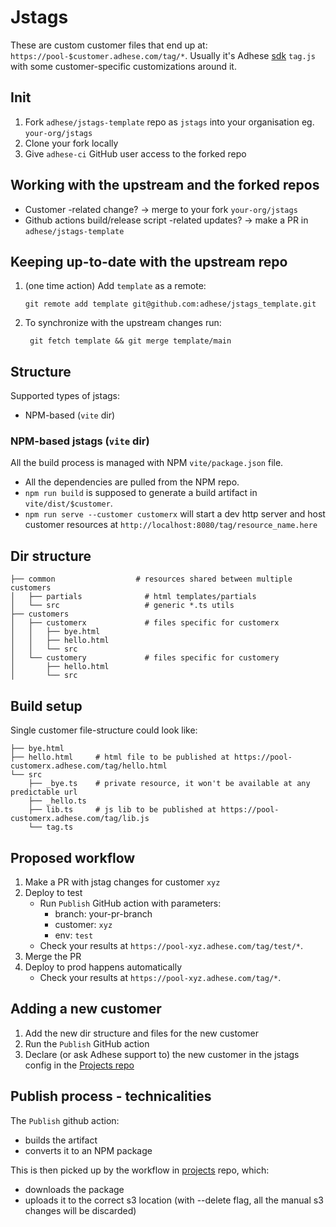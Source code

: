 # Jstags

These are custom customer files that end up at: `https://pool-$customer.adhese.com/tag/*`.
Usually it's Adhese [sdk](https://github.com/adhese/sdk_typescript) `tag.js` with some customer-specific customizations around it.

## Init
1. Fork `adhese/jstags-template` repo as `jstags` into your organisation eg. `your-org/jstags`
2. Clone your fork locally
3. Give `adhese-ci` GitHub user access to the forked repo
 
## Working with the upstream and the forked repos
- Customer -related change? -> merge to your fork `your-org/jstags`
- Github actions build/release script -related updates? -> make a PR in `adhese/jstags-template`

## Keeping up-to-date with the upstream repo
1. (one time action) Add `template` as a remote:
   ```
   git remote add template git@github.com:adhese/jstags_template.git
   ```
2. To synchronize with the upstream changes run:
   ```
    git fetch template && git merge template/main
    ```

## Structure
Supported types of jstags:
* NPM-based (`vite` dir)

### NPM-based jstags (`vite` dir)
All the build process is managed with NPM `vite/package.json` file.
* All the dependencies are pulled from the NPM repo.
* `npm run build` is supposed to generate a build artifact in `vite/dist/$customer`.
* `npm run serve --customer customerx` will start a dev http server and host customer resources at `http://localhost:8080/tag/resource_name.here`

## Dir structure
```
├── common                  # resources shared between multiple customers 
│   ├── partials              # html templates/partials
│   └── src                   # generic *.ts utils
├── customers               
│   ├── customerx             # files specific for customerx
│   │   ├── bye.html
│   │   ├── hello.html
│   │   └── src
│   └── customery             # files specific for customery
│       ├── hello.html
│       └── src
```
## Build setup
Single customer file-structure could look like:
```
├── bye.html      
├── hello.html     # html file to be published at https://pool-customerx.adhese.com/tag/hello.html
└── src
    ├── _bye.ts    # private resource, it won't be available at any predictable url
    ├── _hello.ts  
    ├── lib.ts     # js lib to be published at https://pool-customerx.adhese.com/tag/lib.js    
    └── tag.ts
```

## Proposed workflow
1. Make a PR with jstag changes for customer `xyz`
2. Deploy to test
   * Run `Publish` GitHub action with parameters:
      * branch: your-pr-branch
      * customer: `xyz`
      * env: `test`
   * Check your results at `https://pool-xyz.adhese.com/tag/test/*`.
3. Merge the PR
4. Deploy to prod happens automatically
   * Check your results at `https://pool-xyz.adhese.com/tag/*`.

## Adding a new customer
1. Add the new dir structure and files for the new customer
2. Run the `Publish` GitHub action
3. Declare (or ask Adhese support to) the new customer in the jstags config in the [Projects repo](https://github.com/adhese/projects/blob/jstags/config.json)

## Publish process - technicalities
The `Publish` github action:
* builds the artifact
* converts it to an NPM package

This is then picked up by the workflow in [projects](https://github.com/adhese/projects) repo, which:
* downloads the package
* uploads it to the correct s3 location (with --delete flag, all the manual s3 changes will be discarded)
